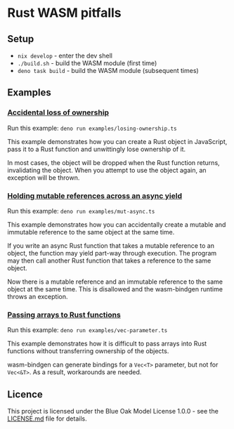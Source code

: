 # Rust WASM pitfalls

## Setup

* `nix develop` - enter the dev shell
* `./build.sh` - build the WASM module (first time)
* `deno task build` - build the WASM module (subsequent times)

## Examples

### [Accidental loss of ownership](examples/losing_ownership.ts)

Run this example: `deno run examples/losing-ownership.ts`

This example demonstrates how you can create a Rust object in JavaScript, pass it to a Rust function and unwittingly lose ownership of it.

In most cases, the object will be dropped when the Rust function returns, invalidating the object. When you attempt to use the object again, an exception will be thrown.

### [Holding mutable references across an async yield](examples/mut_async.ts)

Run this example: `deno run examples/mut-async.ts`

This example demonstrates how you can accidentally create a mutable and immutable reference to the same object at the same time.

If you write an async Rust function that takes a mutable reference to an object, the function may yield part-way through execution. The program may then call another Rust function that takes a reference to the same object.

Now there is a mutable reference and an immutable reference to the same object at the same time. This is disallowed and the wasm-bindgen runtime throws an exception.

### [Passing arrays to Rust functions](examples/vec-parameter.ts)

Run this example: `deno run examples/vec-parameter.ts`

This example demonstrates how it is difficult to pass arrays into Rust functions without transferring ownership of the objects.

wasm-bindgen can generate bindings for a `Vec<T>` parameter, but not for `Vec<&T>`. As a result, workarounds are needed. 

## Licence

This project is licensed under the Blue Oak Model License 1.0.0 - see the [LICENSE.md](LICENSE.md) file for details.
